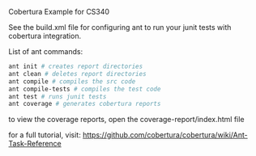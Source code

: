 
Cobertura Example for CS340

See the build.xml file for configuring ant to run your junit tests with cobertura integration.

List of ant commands:
```bash
ant init # creates report directories
ant clean # deletes report directories
ant compile # compiles the src code
ant compile-tests # compiles the test code
ant test # runs junit tests
ant coverage # generates cobertura reports
```
to view the coverage reports, open the coverage-report/index.html file

for a full tutorial, visit: https://github.com/cobertura/cobertura/wiki/Ant-Task-Reference

